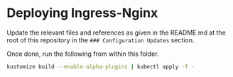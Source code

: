 # Deploying Ingress-Nginx

Update the relevant files and references as given in the README.md at the root of this repository in the `### Configuration Updates` section.

Once done, run the following from within this folder.

```bash
kustomize build --enable-alpha-plugins | kubectl apply -f -
```
